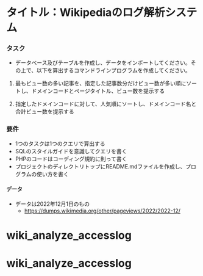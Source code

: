 # タイトル：Wikipediaのログ解析システム

### タスク
- データベース及びテーブルを作成し、データをインポートしてください。その上で、以下を算出するコマンドラインプログラムを作成してください。

1. 最もビュー数の多い記事を、指定した記事数分だけビュー数が多い順にソートし、ドメインコードとページタイトル、ビュー数を提示する

2. 指定したドメインコードに対して、人気順にソートし、ドメインコード名と合計ビュー数を提示する

### 要件

- 1つのタスクは1つのクエリで算出する
- SQLのスタイルガイドを意識してクエリを書く
- PHPのコードはコーディング規約に則って書く
- プロジェクトのディレクトリトップにREADME.mdファイルを作成し、プログラムの使い方を書く

#### データ

- データは2022年12月1日のもの
  - https://dumps.wikimedia.org/other/pageviews/2022/2022-12/
# wiki_analyze_accesslog
# wiki_analyze_accesslog
